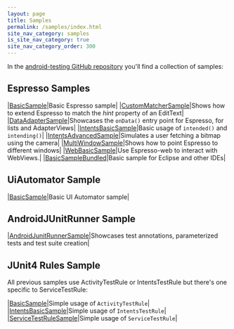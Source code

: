 ```yaml
---
layout: page
title: Samples
permalink: /samples/index.html
site_nav_category: samples
is_site_nav_category: true
site_nav_category_order: 300
---
```

In the [android-testing GitHub repository](https://github.com/googlesamples/android-testing) you'll find a collection of samples:

## Espresso Samples

|[BasicSample](https://github.com/googlesamples/android-testing/blob/master/ui/espresso/BasicSample)|Basic Espresso sample|
|[CustomMatcherSample](https://github.com/googlesamples/android-testing/blob/master/ui/espresso/CustomMatcherSample)|Shows how to extend Espresso to match the *hint* property of an EditText|
|[DataAdapterSample](https://github.com/googlesamples/android-testing/blob/master/ui/espresso/DataAdapterSample)|Showcases the `onData()` entry point for Espresso, for lists and AdapterViews|
|[IntentsBasicSample](https://github.com/googlesamples/android-testing/blob/master/ui/espresso/IntentsBasicSample)|Basic usage of `intended()` and `intending()`|
|[IntentsAdvancedSample](https://github.com/googlesamples/android-testing/blob/master/ui/espresso/IntentsAdvancedSample)|Simulates a user fetching a bitmap using the camera|
|[MultiWindowSample](https://github.com/googlesamples/android-testing/blob/master/ui/espresso/MultiWindowSample)|Shows how to point Espresso to different windows|
|[WebBasicSample](https://github.com/googlesamples/android-testing/blob/master/ui/espresso/WebBasicSample)|Use Espresso-web to interact with WebViews.|
|[BasicSampleBundled](https://github.com/googlesamples/android-testing/blob/master/ui/espresso/BasicSampleBundled)|Basic sample for Eclipse and other IDEs|

## UiAutomator Sample

|[BasicSample](https://github.com/googlesamples/android-testing/tree/master/ui/uiautomator/BasicSample)|Basic UI Automator sample|

## AndroidJUnitRunner Sample

|[AndroidJunitRunnerSample](https://github.com/googlesamples/android-testing/tree/master/runner/AndroidJunitRunnerSample)|Showcases test annotations, parameterized tests and test suite creation|

## JUnit4 Rules Sample

All previous samples use ActivityTestRule or IntentsTestRule but there's one specific to ServiceTestRule:

|[BasicSample](https://github.com/googlesamples/android-testing/blob/master/ui/espresso/BasicSample)|Simple usage of `ActivityTestRule`|
|[IntentsBasicSample](https://github.com/googlesamples/android-testing/blob/master/ui/espresso/IntentsBasicSample)|Simple usage of `IntentsTestRule`|
|[ServiceTestRuleSample](https://github.com/googlesamples/android-testing/tree/master/integration/ServiceTestRuleSample)|Simple usage of `ServiceTestRule`|
